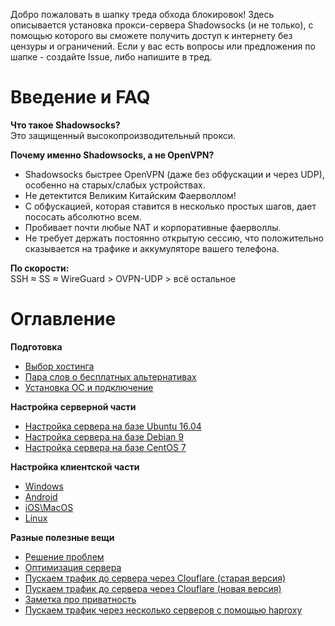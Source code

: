 Добро пожаловать в шапку треда обхода блокировок! Здесь описывается установка прокси-сервера Shadowsocks (и не только), с помощью которого вы сможете получить доступ к интернету без цензуры и ограничений.
Если у вас есть вопросы или предложения по шапке - создайте Issue, либо напишите в тред.

# Введение и FAQ

**Что такое Shadowsocks?**  
Это защищенный высокопроизводительный прокси.

**Почему именно Shadowsocks, а не OpenVPN?**
* Shadowsocks быстрее OpenVPN (даже без обфускации и через UDP), особенно на старых/слабых устройствах.
* Не детектится Великим Китайским Фаерволлом!
* С обфускацией, которая ставится в несколько простых шагов, дает пососать абсолютно всем.
* Пробивает почти любые NAT и корпоративные фаерволлы.
* Не требует держать постоянно открытую сессию, что положительно сказывается на трафике и аккумуляторе вашего телефона.

**По скорости:**  
SSH ≈ SS ≈ WireGuard > OVPN-UDP > всё остальное

# Оглавление
**Подготовка**
* [Выбор хостинга](https://github.com/fconn/ss2ch/wiki/Выбор-хостинга)
* [Пара слов о бесплатных альтернативах](https://github.com/fconn/ss2ch/wiki/Пара-слов-о-бесплатных-альтернативах)
* [Установка ОС и подключение](https://github.com/fconn/ss2ch/wiki/Установка-ОС-и-подключение)

**Настройка серверной части**
* [Настройка сервера на базе Ubuntu 16.04](https://github.com/fconn/ss2ch/wiki/Настройка-сервера-на-базе-Ubuntu-16.04)
* [Настройка сервера на базе Debian 9](https://github.com/fconn/ss2ch/wiki/Настройка-сервера-на-базе-Debian-9)
* [Настройка сервера на базе CentOS 7](https://github.com/fconn/ss2ch/wiki/Настройка-сервера-на-базе-CentOS-7)

**Настройка клиентской части**
* [Windows](https://github.com/fconn/ss2ch/wiki/Windows)
* [Android](https://github.com/fconn/ss2ch/wiki/Android)
* [iOS\MacOS](https://github.com/fconn/ss2ch/wiki/iOS\MacOS)
* [Linux](https://github.com/fconn/ss2ch/wiki/Linux)

**Разные полезные вещи**
* [Решение проблем](https://github.com/fconn/ss2ch/wiki/Решение-проблем)
* [Оптимизация сервера](https://github.com/fconn/ss2ch/wiki/Оптимизация-сервера)
* [Пускаем трафик до сервера через Clouflare (старая версия)](https://github.com/fconn/ss2ch/wiki/Пускаем-трафик-до-сервера-через-Clouflare-(старая-версия))
* [Пускаем трафик до сервера через Clouflare (новая версия)](https://github.com/fconn/ss2ch/wiki/Пускаем-трафик-до-сервера-через-Clouflare-(новая-версия))
* [Заметка про приватность](https://github.com/fconn/ss2ch/wiki/Заметка-про-приватность)
* [Пускаем трафик через несколько серверов с помощью haproxy](https://github.com/fconn/ss2ch/wiki/Пускаем-трафик-через-несколько-серверов-с-помощью-haproxy)

